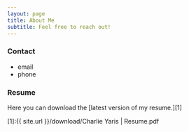 ```yaml
---
layout: page
title: About Me
subtitle: Feel free to reach out!
---
```


### Contact

- email
- phone

### Resume

Here you can download the [latest version of my resume.][1]

[1]:{{ site.url }}/download/Charlie Yaris | Resume.pdf
